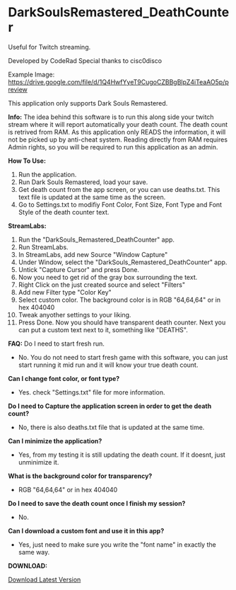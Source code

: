 # DarkSoulsRemastered_DeathCounter
Useful for Twitch streaming.

Developed by CodeRad
Special thanks to cisc0disco

Example Image:
https://drive.google.com/file/d/1Q4HwfYyeT9CugoCZBBgBlpZ4iTeaAO5p/preview

This application only supports Dark Souls Remastered.

<b>Info:</b>
The idea behind this software is to run this along side your twitch stream where it will report automatically your death count.
The death count is retrived from RAM. As this application only READS the information, it will not be picked up by anti-cheat system.
Reading directly from RAM requires Admin rights, so you will be required to run this application as an admin.

<b>How To Use:</b>
1. Run the application.
2. Run Dark Souls Remastered, load your save. 
3. Get death count from the app screen, or you can use deaths.txt. This text file is updated at the same time as the screen.
4. Go to Settings.txt to modifiy Font Color, Font Size, Font Type and Font Style of the death counter text.

<b>StreamLabs: </b>
1. Run the "DarkSouls_Remastered_DeathCounter" app.
2. Run StreamLabs.
3. In StreamLabs, add new Source "Window Capture"
4. Under Window, select the "DarkSouls_Remastered_DeathCounter" app.
5. Untick "Capture Cursor" and press Done.
6. Now you need to get rid of the gray box surrounding the text. 
7. Right Click on the just created source and select "Filters"
8. Add new Filter type "Color Key"
9. Select custom color. The background color is in RGB "64,64,64" or in hex 404040
10. Tweak anyother settings to your liking.
11. Press Done.
Now you should have transparent death counter. Next you can put a custom text next to it, something like "DEATHS".

<b>FAQ:</b>
Do I need to start fresh run.
* No. You do not need to start fresh game with this software, you can just start running it mid run and it will know your true death count.

<B>Can I change font color, or font type?</b>
* Yes. check "Settings.txt" file for more information.

<b>Do I need to Capture the application screen in order to get the death count?</b>
* No, there is also deaths.txt file that is updated at the same time. 

<b>Can I minimize the application?</b>
* Yes, from my testing it is still updating the death count. If it doesnt, just unminimize it. 

<b>What is the background color for transparency?</b>
* RGB "64,64,64" or in hex 404040

<b>Do I need to save the death count once I finish my session?</b>
* No.

<b>Can I download a custom font and use it in this app?</b>
* Yes, just need to make sure you write the "font name" in exactly the same way.

<b>DOWNLOAD:</b>
<p><a href="https://drive.google.com/file/d/130Nf_BortPzpNTDAgQ1CcEBcqzGIf_DV/view?usp=sharing">Download Latest Version</a></p>
